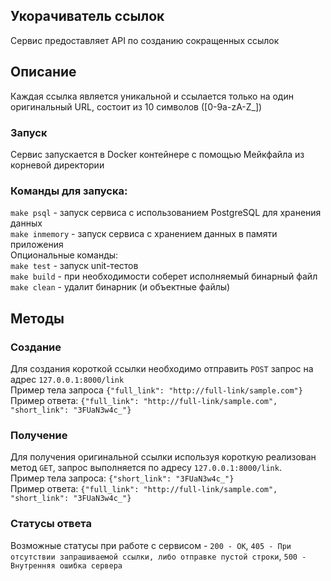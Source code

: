 ## Укорачиватель ссылок
Сервис предоставляет API по созданию сокращенных ссылок
## Описание
Каждая ссылка является уникальной и ссылается только на один оригинальный URL, состоит из 10 символов ([0-9a-zA-Z_])
### Запуск
Сервис запускается в Docker контейнере с помощью Мейкфайла из корневой директории
### Команды для запуска:
`make psql` - запуск сервиса с использованием PostgreSQL для хранения данных  
`make inmemory` - запуск сервиса с хранением данных в памяти приложения  
Опциональные команды:  
`make test` - запуск unit-тестов  
`make build` - при необходимости соберет исполняемый бинарный файл  
`make clean` - удалит бинарник (и объектные файлы)
## Методы
### Создание 
Для создания короткой ссылки необходимо отправить `POST` запрос на адрес `127.0.0.1:8000/link`  
Пример тела запроса `{"full_link": "http://full-link/sample.com"}`  
Пример ответа: `{"full_link": "http://full-link/sample.com", "short_link": "3FUaN3w4c_"}`
### Получение
Для получения оригинальной ссылки используя короткую реализован метод `GET`, запрос выполняется по адресу `127.0.0.1:8000/link`.  
Пример тела запроса: `{"short_link": "3FUaN3w4c_"}`  
Пример ответа: `{"full_link": "http://full-link/sample.com", "short_link": "3FUaN3w4c_"}`
### Статусы ответа
Возможные статусы при работе с сервисом - `200 - OK`, `405 - При отсутствии запрашиваемой ссылки, либо отправке пустой строки`, `500 - Внутренняя ошибка сервера`
